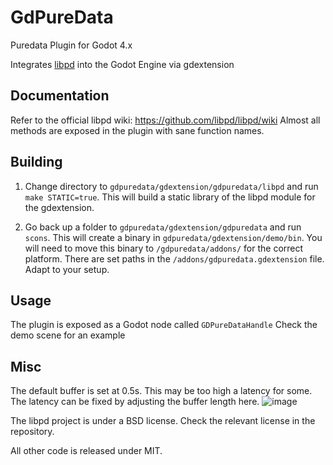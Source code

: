 # GdPureData
Puredata Plugin for Godot 4.x

Integrates [libpd](https://github.com/libpd/libpd) into the Godot Engine via gdextension

## Documentation

Refer to the official libpd wiki: https://github.com/libpd/libpd/wiki
Almost all methods are exposed in the plugin with sane function names.

## Building

1. Change directory to ``gdpuredata/gdextension/gdpuredata/libpd`` and run ``make STATIC=true``.
This will build a static library of the libpd module for the gdextension. 

2. Go back up a folder to ``gdpuredata/gdextension/gdpuredata`` and run ``scons``.
This will create a binary in ``gdpuredata/gdextension/demo/bin``. You will need to move this binary to ``/gdpuredata/addons/`` for the correct platform.
There are set paths in the ``/addons/gdpuredata.gdextension`` file. Adapt to your setup.

## Usage

The plugin is exposed as a Godot node called ``GDPureDataHandle``
Check the demo scene for an example

## Misc

The default buffer is set at 0.5s. This may be too high a latency for some.
The latency can be fixed by adjusting the buffer length here.
![image](https://github.com/kumikohime/gdpuredata/assets/76047673/014303bd-d540-4856-8eac-69bde4587817)

The libpd project is under a BSD license. Check the relevant license in the repository.

All other code is released under MIT.

